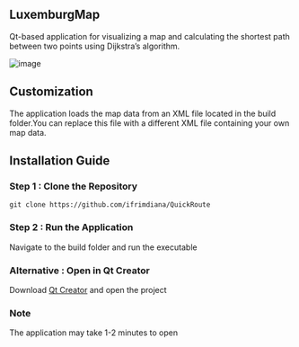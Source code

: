 ## LuxemburgMap
Qt-based application for visualizing a map and calculating the shortest path between two points using Dijkstra’s algorithm.

![image](https://github.com/user-attachments/assets/3cb2b564-6f18-45ab-b7e1-7a1619ce0628)

## Customization

The application loads the map data from an XML file located in the build folder.You can replace this file with a different XML file containing your own map data.

## Installation Guide
### Step 1 : Clone the Repository
```
git clone https://github.com/ifrimdiana/QuickRoute
```
### Step 2 : Run the Application
Navigate to the build folder and run the executable

### Alternative : Open in Qt Creator
Download [Qt Creator](https://www.qt.io/download-dev) and open the project 

### Note
The application may take 1-2 minutes to open
